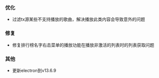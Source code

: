 ### 优化

- 过滤tx源某些不支持播放的歌曲，解决播放此类内容会导致意外的问题

### 修复

- 修复排行榜名字右击菜单的播放功能在播放非激活的列表时的列表获取问题

### 其他

- 更新electron到v13.6.9
